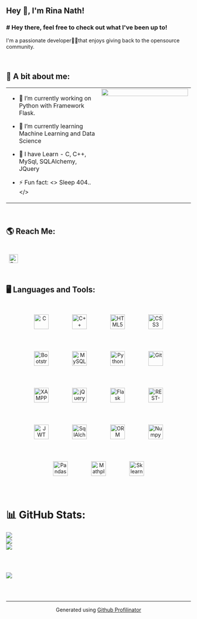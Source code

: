 ## Hey 👋, I'm Rina Nath!  
  



### # Hey there, feel free to check out what I've been up to!  
I'm a passionate developer👩‍💻that enjoys giving back to the opensource community.   
  

<br/>  


## 🙋 A bit about me:
<table><tr><td valign="top" width="50%">

- 🔭 I’m currently working on
Python with Framework Flask.  
  

- 🌱 I’m currently learning Machine Learning and Data Science  
  

- 📝 I have Learn - C, C++, MySql, SQLAlchemy, JQuery  
  

- ⚡ Fun fact: <> Sleep 404..</>  


</td><td valign="top" width="50%">

<div align="center">
<img src="https://mir-s3-cdn-cf.behance.net/project_modules/max_1200/26895d107278107.5fa33954de50f.gif" align="center" style="width: 100%" />
</div>  


</td></tr></table>  

<br/>  

## 🌎 Reach Me:
<div style="padding: 25px 0;">
<a href="https://www.linkedin.com/in/rina-nath-0b134a261
/" style="padding: 8px; width: 40px; height: 40px;">
        <img src="https://cdn-icons-png.flaticon.com/512/174/174857.png" alt="Connect on Linkedin" width="24" height="24">
    </a>
</div>


## 🖥️ Languages and Tools:  
<div align="center">  
<a href="https://www.cprogramming.com/" target="_blank"><img style="margin: 30px" src="https://profilinator.rishav.dev/skills-assets/c-original.svg" alt="C" height="40" /></a>
<a href="https://www.cplusplus.com/" target="_blank"><img style="margin: 30px" src="https://profilinator.rishav.dev/skills-assets/cplusplus-original.svg" alt="C++" height="40" /></a>  
<a href="https://en.wikipedia.org/wiki/HTML5" target="_blank"><img style="margin: 30px" src="https://profilinator.rishav.dev/skills-assets/html5-original-wordmark.svg" alt="HTML5" height="40" /></a>
<a href="https://www.w3schools.com/css/" target="_blank"><img style="margin: 30px" src="https://profilinator.rishav.dev/skills-assets/css3-original-wordmark.svg" alt="CSS3" height="40" /></a> 
<a href="https://getbootstrap.com/docs/3.4/javascript/" target="_blank"><img style="margin: 30px" src="https://profilinator.rishav.dev/skills-assets/bootstrap-plain.svg" alt="Bootstrap" height="40" /></a>  
<a href="https://www.mysql.com/" target="_blank"><img style="margin: 30px" src="https://www.vectorlogo.zone/logos/mysql/mysql-ar21.png" alt="MySQL" height="40" /></a>   
<a href="https://www.python.org/" target="_blank"><img style="margin: 30px" src="https://profilinator.rishav.dev/skills-assets/python-original.svg" alt="Python" height="40" /></a>  
<a href="https://github.com/" target="_blank"><img style="margin: 30px" src="https://profilinator.rishav.dev/skills-assets/git-scm-icon.svg" alt="Git" height="40" /></a>    
<a href="https://www.apachefriends.org/" target="_blank"><img style="margin: 30px" src="https://profilinator.rishav.dev/skills-assets/xampp.png" alt="XAMPP" height="40" /></a>  
<a href="https://jquery.com/" target="_blank"><img style="margin: 30px" src="https://profilinator.rishav.dev/skills-assets/jquery.png" alt="jQuery" height="40" /></a> 
<a href="https://flask.palletsprojects.com/" target="_blank"><img style="margin: 30px" src="https://user-images.githubusercontent.com/125151906/220073302-61e5bb1b-d55e-453f-9c1e-3cd0bd64e4f2.png" alt="Flask" height="40" /></a>
<a href="https://www.restapitutorial.com/" target="_blank"><img style="margin: 30px" src="https://www.digital-loggers.com/images/rest.png" alt="REST-Api" height="40" /></a>
<a href="https://jwt.io/" target="_blank"><img style="margin: 30px" src="https://www.liblogo.com/img-logo/jw6371j02b-jwt-logo-jwt-io-json-web-token-download-logo-icon-png-svg.png" alt="JWT" height="40" /></a>
<a href="https://jwt.io/" target="_blank"><img style="margin: 30px" src="https://www.linuxjournal.com/sites/default/files/styles/360_250/public/nodeimage/story/sqlalchemy.jpg?itok=BZAG1c3k" alt="SqlAlchemy" height="40" /></a>  
<a href="https://jwt.io/" target="_blank"><img style="margin: 30px" src="https://thumbs.dreamstime.com/b/orm-online-reputation-management-acronym-speach-bubble-vector-illustration-136690626.jpg" alt="ORM" height="40" /></a>
<a href="https://jwt.io/" target="_blank"><img style="margin: 30px" src="https://upload.wikimedia.org/wikipedia/commons/thumb/3/31/NumPy_logo_2020.svg/2560px-NumPy_logo_2020.svg.png" alt="Numpy" height="40" /></a>
<a href="https://jwt.io/" target="_blank"><img style="margin: 30px" src="https://erx.vn/Images/Content/F/download%20(1).png" alt="Pandas" height="40" /></a>
<a href="https://jwt.io/" target="_blank"><img style="margin: 30px" src="https://image.pngaaa.com/242/4152242-middle.png" alt="Mathplotlib" height="40" /></a>  
<a href="https://jwt.io/" target="_blank"><img style="margin: 30px" src="https://upload.wikimedia.org/wikipedia/commons/thumb/0/05/Scikit_learn_logo_small.svg/1280px-Scikit_learn_logo_small.svg.png" alt="Sklearn" height="40" /></a>
 
</div>  

<br/>  

# 📊 GitHub Stats:

![](https://github-readme-stats.vercel.app/api?username=RinaProg&theme=radical&hide_border=false&include_all_commits=false&count_private=false)<br/>
![](https://github-readme-streak-stats.herokuapp.com/?user=RinaProg&theme=radical&hide_border=false)<br/>
![](https://github-readme-stats.vercel.app/api/top-langs/?username=RinaProg&theme=radical&hide_border=false&include_all_commits=false&count_private=false&layout=compact)

<br/>  

<br/>  

<!-- ![](https://komarev.com/ghpvc/?username=RinaProg&&style=flat-square)   -->
[![](https://visitcount.itsvg.in/api?id=RinaProg&icon=1&color=0)](https://visitcount.itsvg.in)

<br/>

<br />

----
<div align="center">Generated using <a href="https://profilinator.rishav.dev/" target="_blank">Github Profilinator</a></div>
